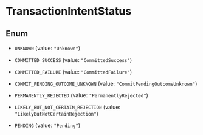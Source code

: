 

# TransactionIntentStatus

## Enum


* `UNKNOWN` (value: `"Unknown"`)

* `COMMITTED_SUCCESS` (value: `"CommittedSuccess"`)

* `COMMITTED_FAILURE` (value: `"CommittedFailure"`)

* `COMMIT_PENDING_OUTCOME_UNKNOWN` (value: `"CommitPendingOutcomeUnknown"`)

* `PERMANENTLY_REJECTED` (value: `"PermanentlyRejected"`)

* `LIKELY_BUT_NOT_CERTAIN_REJECTION` (value: `"LikelyButNotCertainRejection"`)

* `PENDING` (value: `"Pending"`)



